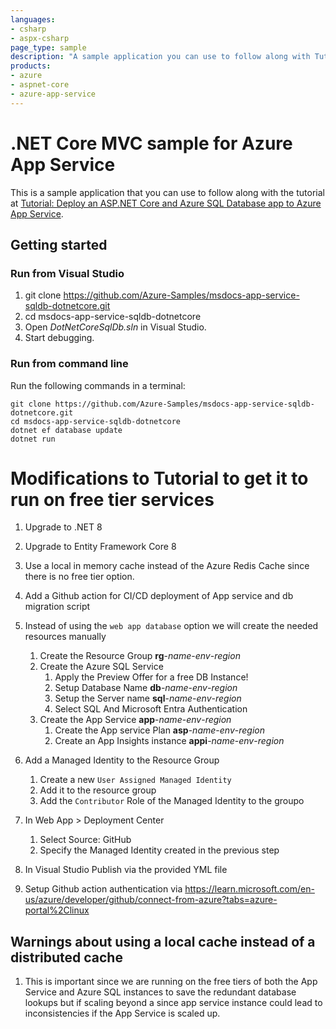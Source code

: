 ```yaml
---
languages:
- csharp
- aspx-csharp
page_type: sample
description: "A sample application you can use to follow along with Tutorial: Deploy an ASP.NET Core and Azure SQL Database app to Azure App Service."
products:
- azure
- aspnet-core
- azure-app-service
---
```


# .NET Core MVC sample for Azure App Service

This is a sample application that you can use to follow along with the tutorial at 
[Tutorial: Deploy an ASP.NET Core and Azure SQL Database app to Azure App Service](https://learn.microsoft.com/azure/app-service/tutorial-dotnetcore-sqldb-app). 

## Getting started

### Run from Visual Studio

1. git clone https://github.com/Azure-Samples/msdocs-app-service-sqldb-dotnetcore.git
2. cd msdocs-app-service-sqldb-dotnetcore
3. Open *DotNetCoreSqlDb.sln* in Visual Studio.
4. Start debugging.

### Run from command line

Run the following commands in a terminal:

```
git clone https://github.com/Azure-Samples/msdocs-app-service-sqldb-dotnetcore.git
cd msdocs-app-service-sqldb-dotnetcore
dotnet ef database update
dotnet run
```

# Modifications to Tutorial to get it to run on free tier services

1. Upgrade to .NET 8
1. Upgrade to Entity Framework Core 8
1. Use a local in memory cache instead of the Azure Redis Cache since there is no free tier option.
1. Add a Github action for CI/CD deployment of App service and db migration script
1. Instead of using the `web app database` option we will create the needed resources manually
    1. Create the Resource Group **rg**-*name*-*env*-*region*
    1. Create the Azure SQL Service
        1. Apply the Preview Offer for a free DB Instance!
        1. Setup Database Name **db**-*name*-*env*-*region*
        1. Setup the Server name **sql**-*name*-*env*-*region*
        1. Select SQL And Microsoft Entra Authentication
    1. Create the App Service **app**-*name*-*env*-*region*
        1. Create the App service Plan **asp**-*name*-*env*-*region*
        1. Create an App Insights instance **appi**-*name*-*env*-*region*
1. Add a Managed Identity to the Resource Group
    1. Create a new `User Assigned Managed Identity`
    1. Add it to the resource group
    1. Add the `Contributor` Role of the Managed Identity to the groupo
1. In Web App > Deployment Center
    1. Select Source: GitHub
    1. Specify the Managed Identity created in the previous step
1. In Visual Studio Publish via the provided YML file

1. Setup Github action authentication via https://learn.microsoft.com/en-us/azure/developer/github/connect-from-azure?tabs=azure-portal%2Clinux
## Warnings about using a local cache instead of a distributed cache

1. This is important since we are running on the free tiers of both the App Service and Azure SQL instances to save the redundant database lookups but if scaling beyond a since app service instance
could lead to inconsistencies if the App Service is scaled up.
